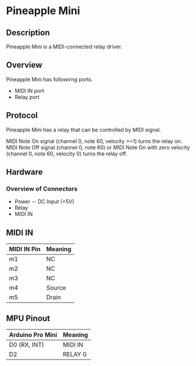 # Pineapple Mini

## Description

Pineapple Mini is a MIDI-connected relay driver.

## Overview

Pineapple Mini has followirng ports.

* MIDI IN port
* Relay port

## Protocol

Pineapple Mini has a relay that can be controlled by MIDI signal.

MIDI Note On signal (channel 0, note 60, velocity >=1) turns the relay on. MIDI Note Off signal (channel 0, note 60) or MIDI Note On with zero velocity (channel 0, note 60, velocity 0) turns the relay off.

## Hardware

### Overview of Connectors

* Power -- DC Input (+5V)
* Relay
* MIDI IN

## MIDI IN

| MIDI IN Pin   | Meaning |
|---------------|---------|
| m1            | NC      |
| m2            | NC      |
| m3            | NC      |
| m4            | Source  |
| m5            | Drain   |

## MPU Pinout

| Arduino Pro Mini   | Meaning   |
|--------------------|-----------|
| D0 (RX, INT)       | MIDI IN   |
| D2                 | RELAY 0   |
